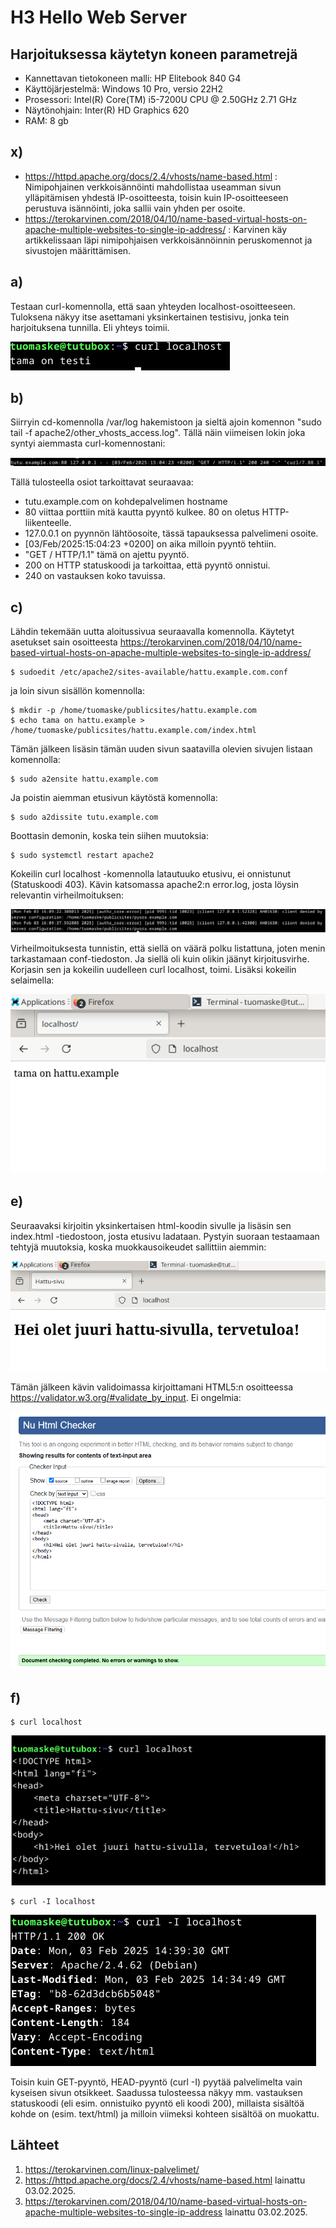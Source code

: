# H3 Hello Web Server


## Harjoituksessa käytetyn koneen parametrejä

- Kannettavan tietokoneen malli: HP Elitebook 840 G4
- Käyttöjärjestelmä: Windows 10 Pro, versio 22H2
- Prosessori: Intel(R) Core(TM) i5-7200U CPU @ 2.50GHz 2.71 GHz
- Näytönohjain: Inter(R) HD Graphics 620
- RAM: 8 gb


## x)

- https://httpd.apache.org/docs/2.4/vhosts/name-based.html : Nimipohjainen verkkoisännöinti mahdollistaa useamman sivun ylläpitämisen yhdestä IP-osoitteesta, toisin kuin IP-osoitteeseen perustuva isännöinti, joka sallii vain yhden per osoite.
- https://terokarvinen.com/2018/04/10/name-based-virtual-hosts-on-apache-multiple-websites-to-single-ip-address/ : Karvinen käy artikkelissaan läpi nimipohjaisen verkkoisännöinnin peruskomennot ja sivustojen määrittämisen.

## a)

Testaan curl-komennolla, että saan yhteyden localhost-osoitteeseen. Tuloksena näkyy itse asettamani yksinkertainen testisivu, jonka tein harjoituksena tunnilla. Eli yhteys toimii.

![Curl_local](H3/Curl_local.png)

## b)

Siirryin cd-komennolla /var/log hakemistoon ja sieltä ajoin komennon "sudo tail -f apache2/other_vhosts_access.log". Tällä näin viimeisen lokin joka syntyi aiemmasta curl-komennostani:

![Curl_log](H3/Curl_log.png)

Tällä tulosteella osiot tarkoittavat seuraavaa:
 -  tutu.example.com on kohdepalvelimen hostname
 -  80 viittaa porttiin mitä kautta pyyntö kulkee. 80 on oletus HTTP-liikenteelle.
 -  127.0.0.1 on pyynnön lähtöosoite, tässä tapauksessa palvelimeni osoite.
 -  [03/Feb/2025:15:04:23 +0200] on aika milloin pyyntö tehtiin.
 -  "GET / HTTP/1.1" tämä on ajettu pyyntö.
 -  200 on HTTP statuskoodi ja tarkoittaa, että pyyntö onnistui.
 -  240 on vastauksen koko tavuissa.

## c)

Lähdin tekemään uutta aloitussivua seuraavalla komennolla. Käytetyt asetukset sain osoitteesta https://terokarvinen.com/2018/04/10/name-based-virtual-hosts-on-apache-multiple-websites-to-single-ip-address/

    $ sudoedit /etc/apache2/sites-available/hattu.example.com.conf

ja loin sivun sisällön komennolla:

    $ mkdir -p /home/tuomaske/publicsites/hattu.example.com
    $ echo tama on hattu.example > /home/tuomaske/publicsites/hattu.example.com/index.html

Tämän jälkeen lisäsin tämän uuden sivun saatavilla olevien sivujen listaan komennolla: 

    $ sudo a2ensite hattu.example.com

Ja poistin aiemman etusivun käytöstä komennolla:

    $ sudo a2dissite tutu.example.com

Boottasin demonin, koska tein siihen muutoksia: 

    $ sudo systemctl restart apache2

Kokeilin curl localhost -komennolla latautuuko etusivu, ei onnistunut (Statuskoodi 403). Kävin katsomassa apache2:n error.log, josta löysin relevantin virheilmoituksen: 

![Error1](H3/Error1.png)

Virheilmoituksesta tunnistin, että siellä on väärä polku listattuna, joten menin tarkastamaan conf-tiedoston. Ja siellä oli kuin olikin jäänyt kirjoitusvirhe. Korjasin sen ja kokeilin uudelleen curl localhost, toimi. Lisäksi kokeilin selaimella: 

![Etusivun_testaus](H3/Testi_etusivu.png)

## e) 

Seuraavaksi kirjoitin yksinkertaisen html-koodin sivulle ja lisäsin sen index.html -tiedostoon, josta etusivu ladataan. Pystyin suoraan testaamaan tehtyjä muutoksia, koska muokkausoikeudet sallittiin aiemmin:

![Etusivun](H3/Etusivu.png)

Tämän jälkeen kävin validoimassa kirjoittamani HTML5:n osoitteessa https://validator.w3.org/#validate_by_input. Ei ongelmia:

![Validointi](H3/Validi.png)

## f)

    $ curl localhost

![Curl](H3/Curl.png)


    $ curl -I localhost 

![CurlI](H3/Curl_I.png)

Toisin kuin GET-pyyntö, HEAD-pyyntö (curl -I) pyytää palvelimelta vain kyseisen sivun otsikkeet. Saadussa tulosteessa näkyy mm. vastauksen statuskoodi (eli esim. onnistuiko pyyntö eli koodi 200), millaista sisältöä kohde on (esim. text/html) ja milloin viimeksi kohteen sisältöä on muokattu.



## Lähteet

1. https://terokarvinen.com/linux-palvelimet/
2. https://httpd.apache.org/docs/2.4/vhosts/name-based.html lainattu 03.02.2025.
3. https://terokarvinen.com/2018/04/10/name-based-virtual-hosts-on-apache-multiple-websites-to-single-ip-address lainattu 03.02.2025.







